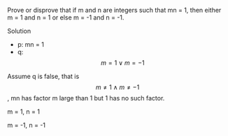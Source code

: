 Prove or disprove that if m and n are integers such that mn = 1, then either m = 1 and n = 1 or else m = -1 and n = -1.

Solution

+ p: mn = 1
+ q: $$m = 1 \vee m = -1$$

Assume q is false, that is $$m \ne 1 \wedge m \ne -1$$, mn has factor m large than 1 but 1 has no such factor.

m = 1, n = 1

m = -1, n = -1